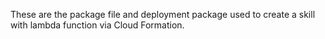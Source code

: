 These are the package file and deployment package used to create a skill with lambda function via Cloud Formation.
